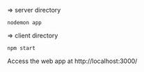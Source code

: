 => server directory

```
nodemon app
```

=> client directory
```
npm start
```

Access the web app at http://localhost:3000/


